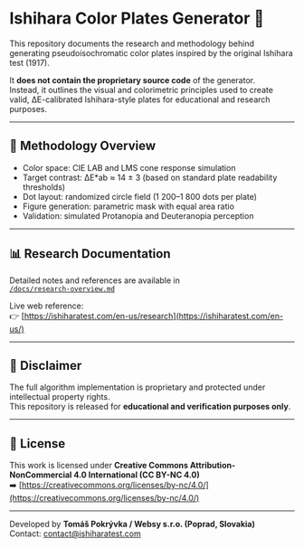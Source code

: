 # Ishihara Color Plates Generator 🎨

This repository documents the research and methodology behind generating pseudoisochromatic color plates inspired by the original Ishihara test (1917).

It **does not contain the proprietary source code** of the generator.  
Instead, it outlines the visual and colorimetric principles used to create valid, ΔE-calibrated Ishihara-style plates for educational and research purposes.

---

## 🔬 Methodology Overview

- Color space: CIE LAB and LMS cone response simulation  
- Target contrast: ΔE\*ab ≈ 14 ± 3 (based on standard plate readability thresholds)  
- Dot layout: randomized circle field (1 200–1 800 dots per plate)  
- Figure generation: parametric mask with equal area ratio  
- Validation: simulated Protanopia and Deuteranopia perception

---

## 📊 Research Documentation

Detailed notes and references are available in  
[`/docs/research-overview.md`](docs/research-overview.md)

Live web reference:  
👉 [https://ishiharatest.com/en-us/research](https://ishiharatest.com/en-us/)

---

## 🧠 Disclaimer

The full algorithm implementation is proprietary and protected under intellectual property rights.  
This repository is released for **educational and verification purposes only**.

---

## 📜 License

This work is licensed under **Creative Commons Attribution-NonCommercial 4.0 International (CC BY-NC 4.0)**  
➡️ [https://creativecommons.org/licenses/by-nc/4.0/](https://creativecommons.org/licenses/by-nc/4.0/)

---

Developed by **Tomáš Pokrývka / Websy s.r.o. (Poprad, Slovakia)**  
Contact: [contact@ishiharatest.com](mailto:info@websy.sk)
